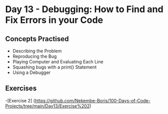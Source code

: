 # Day 13 - Debugging: How to Find and Fix Errors in your Code
## Concepts Practised
- Describing the Problem
- Reproducing the Bug
- Playing Computer and Evaluating Each Line
- Squashing bugs with a print() Statement
- Using a Debugger
## Exercises
-[Exercise 2] (https://github.com/Nekembe-Boris/100-Days-of-Code-Projects/tree/main/Day13/Exercise%202)
